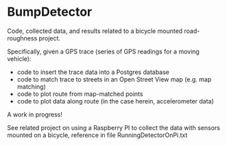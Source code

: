 # BumpDetector
Code, collected data, and results related to a bicycle mounted road-roughness project.

Specifically, given a GPS trace (series of GPS readings for a moving vehicle):
* code to insert the trace data into a Postgres database
* code to match trace to streets in an Open Street View map (e.g. map matching)
* code to plot route from map-matched points
* code to plot data along route (in the case herein, accelerometer data)

A work in progress!

See related project on using a Raspberry PI to collect the data with sensors mounted on a bicycle,
reference in file RunningDetectorOnPi.txt